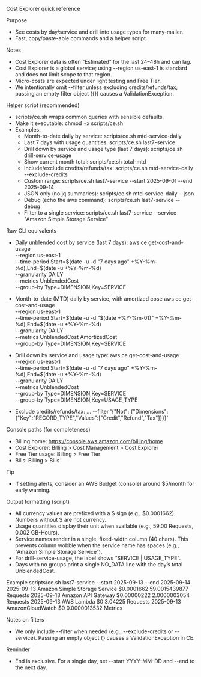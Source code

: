 Cost Explorer quick reference

Purpose
- See costs by day/service and drill into usage types for many-mailer.
- Fast, copy/paste-able commands and a helper script.

Notes
- Cost Explorer data is often “Estimated” for the last 24–48h and can lag.
- Cost Explorer is a global service; using --region us-east-1 is standard and does not limit scope to that region.
- Micro-costs are expected under light testing and Free Tier.
 - We intentionally omit --filter unless excluding credits/refunds/tax; passing an empty filter object ({}) causes a ValidationException.

Helper script (recommended)
- scripts/ce.sh wraps common queries with sensible defaults.
- Make it executable: chmod +x scripts/ce.sh
- Examples:
  - Month-to-date daily by service:
    scripts/ce.sh mtd-service-daily
  - Last 7 days with usage quantities:
    scripts/ce.sh last7-service
  - Drill down by service and usage type (last 7 days):
    scripts/ce.sh drill-service-usage
  - Show current month total:
    scripts/ce.sh total-mtd
  - Include/exclude credits/refunds/tax:
    scripts/ce.sh mtd-service-daily --exclude-credits
  - Custom range:
    scripts/ce.sh last7-service --start 2025-09-01 --end 2025-09-14
  - JSON only (no jq summaries):
    scripts/ce.sh mtd-service-daily --json
  - Debug (echo the aws command):
    scripts/ce.sh last7-service --debug
  - Filter to a single service:
    scripts/ce.sh last7-service --service "Amazon Simple Storage Service"

Raw CLI equivalents
- Daily unblended cost by service (last 7 days):
  aws ce get-cost-and-usage \
    --region us-east-1 \
    --time-period Start=$(date -u -d "7 days ago" +%Y-%m-%d),End=$(date -u +%Y-%m-%d) \
    --granularity DAILY \
    --metrics UnblendedCost \
    --group-by Type=DIMENSION,Key=SERVICE

- Month-to-date (MTD) daily by service, with amortized cost:
  aws ce get-cost-and-usage \
    --region us-east-1 \
    --time-period Start=$(date -u -d "$(date +%Y-%m-01)" +%Y-%m-%d),End=$(date -u +%Y-%m-%d) \
    --granularity DAILY \
    --metrics UnblendedCost AmortizedCost \
    --group-by Type=DIMENSION,Key=SERVICE

- Drill down by service and usage type:
  aws ce get-cost-and-usage \
    --region us-east-1 \
    --time-period Start=$(date -u -d "7 days ago" +%Y-%m-%d),End=$(date -u +%Y-%m-%d) \
    --granularity DAILY \
    --metrics UnblendedCost \
    --group-by Type=DIMENSION,Key=SERVICE \
    --group-by Type=DIMENSION,Key=USAGE_TYPE

- Exclude credits/refunds/tax:
  ... --filter '{"Not": {"Dimensions": {"Key":"RECORD_TYPE","Values":["Credit","Refund","Tax"]}}}'

Console paths (for completeness)
- Billing home: https://console.aws.amazon.com/billing/home
- Cost Explorer: Billing > Cost Management > Cost Explorer
- Free Tier usage: Billing > Free Tier
- Bills: Billing > Bills

Tip
- If setting alerts, consider an AWS Budget (console) around $5/month for early warning.

Output formatting (script)
- All currency values are prefixed with a $ sign (e.g., $0.0001662). Numbers without $ are not currency.
- Usage quantities display their unit when available (e.g., 59.00 Requests, 0.002 GB-Hours).
- Service names render in a single, fixed-width column (40 chars). This prevents column wobble when the service name has spaces (e.g., “Amazon Simple Storage Service”).
- For drill-service-usage, the label shows “SERVICE | USAGE_TYPE”.
- Days with no groups print a single NO_DATA line with the day’s total UnblendedCost.

Example
  scripts/ce.sh last7-service --start 2025-09-13 --end 2025-09-14
  2025-09-13  Amazon Simple Storage Service             $0.0001662   59.0015439877 Requests
  2025-09-13  Amazon API Gateway                        $0.00000222  2.0000003054 Requests
  2025-09-13  AWS Lambda                                $0           3.04225 Requests
  2025-09-13  AmazonCloudWatch                          $0           0.0000013532 Metrics

Notes on filters
- We only include --filter when needed (e.g., --exclude-credits or --service). Passing an empty object {} causes a ValidationException in CE.

Reminder
- End is exclusive. For a single day, set --start YYYY-MM-DD and --end to the next day.
